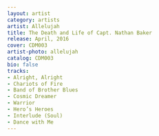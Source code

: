 ```yaml
---
layout: artist
category: artists
artist: Allelujah
title: The Death and Life of Capt. Nathan Baker
release: April, 2016
cover: CDM003
artist-photo: allelujah
catalog: CDM003
bio: false
tracks:
- Alright, Alright
- Chariots of Fire
- Band of Brother Blues
- Cosmic Dreamer
- Warrior
- Hero’s Heroes
- Interlude (Soul)
- Dance with Me
---
```

